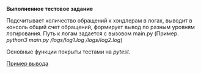 **Выполненное тестовое задание**

Подсчитывает количество обращений к хэндлерам в логах, выводит в консоль общий счет обращений, 
формирует вывод по разным уровням логирования.
Путь к логам задается с вызовом main.py (Пример. *python3 main.py /logs/log1.log /logs/log2.log*)

Основные функции покрыты тестами на *pytest*.

[Пример вывода](https://github.com/Krupn0v/test_logs/blob/80b143dfcc4a6a6dd6c1fd3923ca7bf93b023f2d/Screenshot_20250405_125228.png)
